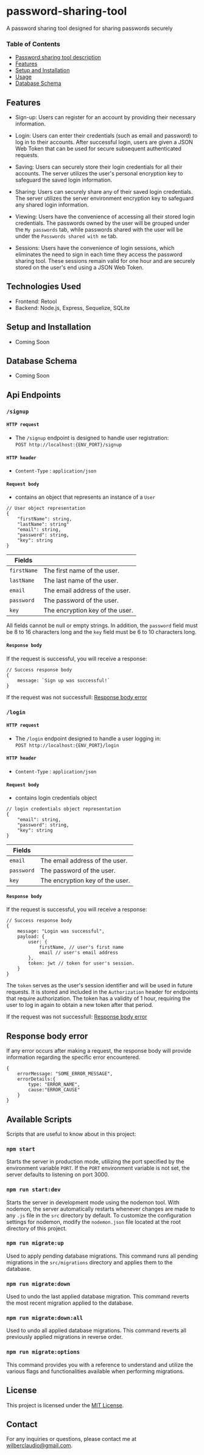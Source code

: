 # password-sharing-tool

A password sharing tool designed for sharing passwords securely

### Table of Contents

- [Password sharing tool description](#password-sharing-tool)
- [Features](#features)
- [Setup and Installation](#setup-and-installation)
- [Usage](#usage)
- [Database Schema](#database-schema)

## Features

- Sign-up: Users can register for an account by providing their necessary information.

- Login: Users can enter their credentials (such as email and password) to log in to their accounts. After successful login, users are given a JSON Web Token that can be used for secure subsequent authenticated requests.

- Saving: Users can securely store their login credentials for all their accounts. The server utilizes the user's personal encryption key to safeguard the saved login information.

- Sharing: Users can securely share any of their saved login credentials. The server utilizes the server environment encryption key to safeguard any shared login information.

- Viewing: Users have the convenience of accessing all their stored login credentials. The passwords owned by the user will be grouped under the `My passwords` tab, while passwords shared with the user will be under the `Passwords shared with me` tab.

- Sessions: Users have the convenience of login sessions, which eliminates the need to sign in each time they access the password sharing tool. These sessions remain valid for one hour and are securely stored on the user's end using a JSON Web Token.

## Technologies Used

- Frontend: Retool
- Backend: Node.js, Express, Sequelize, SQLite

## Setup and Installation

- Coming Soon

## Database Schema

- Coming Soon

## Api Endpoints

### `/signup`

#### `HTTP request`

- The `/signup` endpoint is designed to handle user registration:<br>`POST http://localhost:{ENV_PORT}/signup`

#### `HTTP header`

- `Content-Type` : `application/json`

#### `Request body`

- contains an object that represents an instance of a `User`

```
// User object representation
{
	"firstName": string,
    "lastName": string"
	"email": string,
	"password": string,
	"key": string
}
```

| Fields      |                                 |
| ----------- | ------------------------------- |
| `firstName` | The first name of the user.     |
| `lastName`  | The last name of the user.      |
| `email`     | The email address of the user.  |
| `password`  | The password of the user.       |
| `key`       | The encryption key of the user. |

All fields cannot be null or empty strings. In addition, the `password` field must be 8 to 16 characters long and the `key` field must be 6 to 10 characters long.

#### `Response body`

If the request is successful, you will receive a response:

```
// Success response body
{
    message: `Sign up was successful!`
}
```

If the request was not successfull: [Response body error](#response-body-error)

### `/login`

#### `HTTP request`

- The `/login` endpoint designed to handle a user logging in:<br>`POST http://localhost:{ENV_PORT}/login`

#### `HTTP header`

- `Content-Type` : `application/json`

#### `Request body`

- contains login credentials object

```
// login credentials object representation
{
	"email": string,
	"password": string,
	"key": string
}
```

| Fields     |                                 |
| ---------- | ------------------------------- |
| `email`    | The email address of the user.  |
| `password` | The password of the user.       |
| `key`      | The encryption key of the user. |

#### `Response body`

If the request is successful, you will receive a response:

```
// Success response body
{
    message: "Login was successful",
    payload: {
        user: {
            firstName, // user's first name
            email // user's email address
        },
        token: jwt // token for user's session.
    }
}
```

The `token` serves as the user's session identifier and will be used in future requests. It is stored and included in the `Authorization` header for endpoints that require authorization. The token has a validity of 1 hour, requiring the user to log in again to obtain a new token after that period.

If the request was not successfull: [Response body error](#response-body-error)

## Response body error

If any error occurs after making a request, the response body will provide information regarding the specific error encountered.

```
{
    errorMessage: "SOME_ERROR_MESSAGE",
    errorDetails:{
        type: "ERROR_NAME",
        cause:"ERROR_CAUSE"
    }
}
```

## Available Scripts

Scripts that are useful to know about in this project:

### `npm start`

Starts the server in production mode, utilizing the port specified by the environment variable `PORT`. If the `PORT` environment variable is not set, the server defaults to listening on port 3000.

### `npm run start:dev`

Starts the server in development mode using the nodemon tool. With nodemon, the server automatically restarts whenever changes are made to any `.js` file in the `src` directory by default. To customize the configuration settings for nodemon, modify the `nodemon.json` file located at the root directory of this project.

### `npm run migrate:up`

Used to apply pending database migrations. This command runs all pending migrations in the `src/migrations` directory and applies them to the database.

### `npm run migrate:down`

Used to undo the last applied database migration. This command reverts the most recent migration applied to the database.

### `npm run migrate:down:all`

Used to undo all applied database migrations. This command reverts all previously applied migrations in reverse order.

### `npm run migrate:options`

This command provides you with a reference to understand and utilize the various flags and functionalities available when performing migrations.

## License

This project is licensed under the [MIT License](LICENSE).

## Contact

For any inquiries or questions, please contact me at wilberclaudio@gmail.com.

```

```
